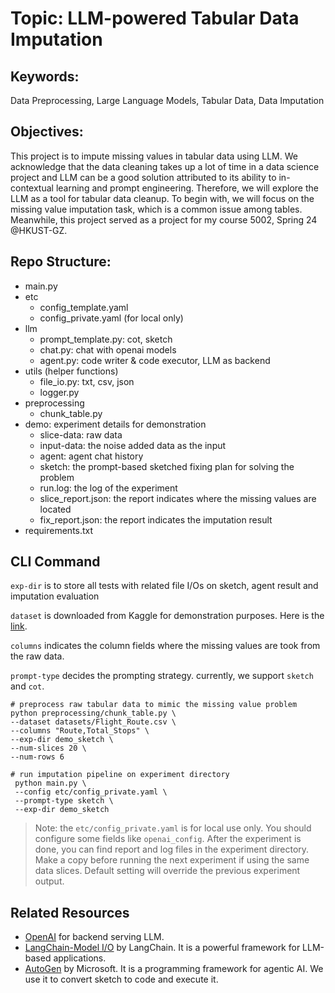 # Topic: LLM-powered Tabular Data Imputation

## Keywords:
Data Preprocessing, Large Language Models, Tabular Data, Data Imputation

## Objectives:
This project is to impute missing values in tabular data using LLM. We acknowledge that the data cleaning takes up a lot of time in a data science project 
and LLM can be a good solution attributed to its ability to in-contextual learning and prompt engineering. Therefore, we will explore the LLM as a tool for tabular data cleanup.
To begin with, we will focus on the missing value imputation task, which is a common issue among tables. Meanwhile, this project served as a project for my course 5002, Spring 24 @HKUST-GZ.


## Repo Structure:
- main.py
- etc
  - config_template.yaml
  - config_private.yaml (for local only)
- llm
  - prompt_template.py: cot, sketch 
  - chat.py: chat with openai models
  - agent.py: code writer & code executor, LLM as backend
- utils (helper functions)
  - file_io.py: txt, csv, json
  - logger.py
- preprocessing
  - chunk_table.py
- demo: experiment details for demonstration
  - slice-data: raw data
  - input-data: the noise added data as the input
  - agent: agent chat history
  - sketch: the prompt-based sketched fixing plan for solving the problem
  - run.log: the log of the experiment
  - slice_report.json: the report indicates where the missing values are located
  - fix_report.json: the report indicates the imputation result
- requirements.txt

## CLI Command
`exp-dir` is to store all tests with related file I/Os on sketch, agent result and imputation evaluation

`dataset` is downloaded from Kaggle for demonstration purposes. Here is the [link](https://www.kaggle.com/datasets/jillanisofttech/flight-price-prediction-dataset).

`columns` indicates the column fields where the missing values are took from the raw data.

`prompt-type` decides the prompting strategy. currently, we support `sketch` and `cot`.

```shell
# preprocess raw tabular data to mimic the missing value problem
python preprocessing/chunk_table.py \
--dataset datasets/Flight_Route.csv \
--columns "Route,Total_Stops" \
--exp-dir demo_sketch \
--num-slices 20 \
--num-rows 6

# run imputation pipeline on experiment directory
 python main.py \
 --config etc/config_private.yaml \
 --prompt-type sketch \
 --exp-dir demo_sketch
```

> Note: the `etc/config_private.yaml` is for local use only. You should configure some fields like `openai_config`. After the experiment is done, 
> you can find report and log files in the experiment directory. Make a copy before running the next experiment if using the same data slices.
> Default setting will override the previous experiment output.

## Related Resources
- [OpenAI](https://platform.openai.com/) for backend serving LLM.
- [LangChain-Model I/O](https://python.langchain.com/docs/modules/model_io/) by LangChain. It is a powerful framework for LLM-based applications.
- [AutoGen](https://github.com/microsoft/autogen) by Microsoft. It is a programming framework for agentic AI. We use it to convert sketch to code and execute it.
